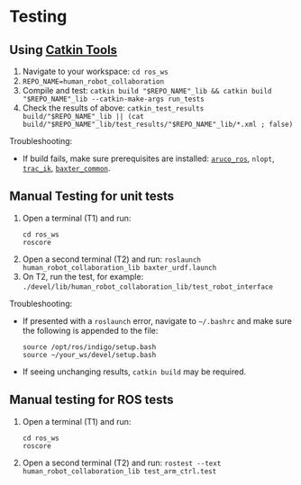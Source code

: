 # Testing

## Using [Catkin Tools](https://catkin-tools.readthedocs.io/en/latest/)

1. Navigate to your workspace: `cd ros_ws`
2. `REPO_NAME=human_robot_collaboration`
3. Compile and test: `catkin build "$REPO_NAME"_lib && catkin build "$REPO_NAME"_lib --catkin-make-args run_tests`
4. Check the results of above: `catkin_test_results build/"$REPO_NAME"_lib || (cat build/"$REPO_NAME"_lib/test_results/"$REPO_NAME"_lib/*.xml ; false)`

Troubleshooting:
* If build fails, make sure prerequisites are installed: [`aruco_ros`](https://github.com/ScazLab/aruco_ros), `nlopt`, [`trac_ik`](https://bitbucket.org/alecive/trac_ik), [`baxter_common`](http://sdk.rethinkrobotics.com/wiki/Workstation_Setup#adeedda5360641914fe9c5d681c30026).

## Manual Testing for unit tests

1. Open a terminal (T1) and run:
	```
	cd ros_ws
	roscore
	```
2. Open a second terminal (T2) and run: `roslaunch human_robot_collaboration_lib baxter_urdf.launch`
3. On T2, run the test, for example: `./devel/lib/human_robot_collaboration_lib/test_robot_interface`

Troubleshooting:
* If presented with a `roslaunch` error, navigate to `~/.bashrc` and make sure the following is appended to the file:
	```
	source /opt/ros/indigo/setup.bash
	source ~/your_ws/devel/setup.bash
	```
* If seeing unchanging results, `catkin build` may be required.

## Manual testing for ROS tests

1. Open a terminal (T1) and run:
    ```
    cd ros_ws
    roscore
    ```
2. Open a second terminal (T2) and run: `rostest --text human_robot_collaboration_lib test_arm_ctrl.test`
